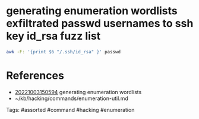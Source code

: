 # generating enumeration wordlists exfiltrated passwd usernames to ssh key id_rsa fuzz list
```bash
awk -F: '{print $6 "/.ssh/id_rsa" }' passwd
```

# References
- [20221003150594](/zet/20221003150594/README.md) generating enumeration wordlists
- ~/kb/hacking/commands/enumeration-util.md

Tags:
    #assorted #command #hacking #enumeration
